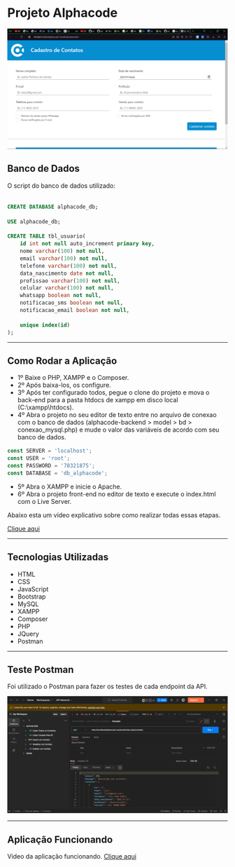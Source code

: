 # Projeto Alphacode

![](./alphacode-front-end/assets/site-cadastro.png)


## Banco de Dados

O script do banco de dados utilizado:

```sql

CREATE DATABASE alphacode_db;

USE alphacode_db;

CREATE TABLE tbl_usuario(
	id int not null auto_increment primary key,
	nome varchar(100) not null,
	email varchar(100) not null,
	telefone varchar(100) not null,
	data_nascimento date not null,
    profissao varchar(100) not null,
    celular varchar(100) not null,
    whatsapp boolean not null,
    notificacao_sms boolean not null,
    notificacao_email boolean not null,
		
	unique index(id)
);

```

---

## Como Rodar a Aplicação

- 1º Baixe o PHP, XAMPP e o Composer.
- 2º Após baixa-los, os configure.
- 3º Após ter configurado todos, pegue o clone do projeto e mova o back-end para a pasta htdocs de xampp em disco local (C:\xampp\htdocs).
- 4º Abra o projeto no seu editor de texto entre no arquivo de conexao com o banco de dados (alphacode-backend > model > bd > conexao_mysql.php) e mude o valor das variáveis de acordo com seu banco de dados.

```javascript
const SERVER = 'localhost';
const USER = 'root';
const PASSWORD = '78321875';
const DATABASE = 'db_alphacode';
```

- 5º Abra o XAMPP e inicie o Apache.
- 6º Abra o projeto front-end no editor de texto e execute o index.html com o Live Server.

Abaixo esta um vídeo explicativo sobre como realizar todas essas etapas.

[Clique aqui](https://drive.google.com/drive/folders/1YdeCCP9BnMlCzFhdklsATCMydBiR3l0k)

---
## Tecnologias Utilizadas

- HTML
- CSS
- JavaScript
- Bootstrap
- MySQL
- XAMPP
- Composer
- PHP
- JQuery
- Postman

---
## Teste Postman

Foi utilizado o Postman para fazer os testes de cada endpoint da API.

![](./alphacode-front-end/assets/postaman.png)

---

## Aplicação Funcionando

Video da aplicação funcionando.
[Clique aqui](https://drive.google.com/drive/folders/1evRBlb1akQqwqq1f0l3uzqwetYncnehB)


